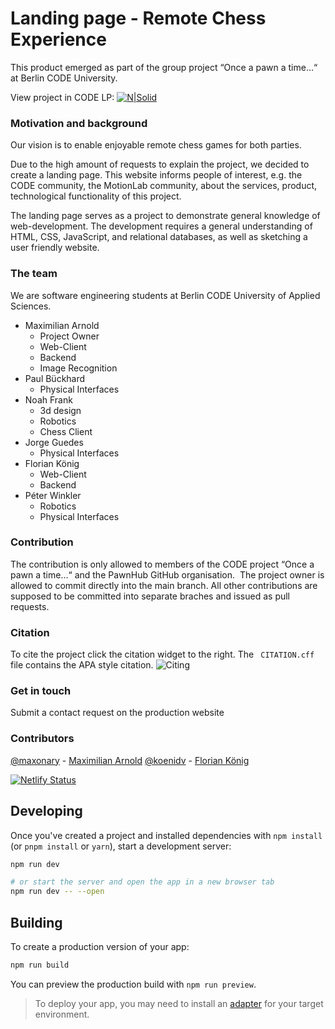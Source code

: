 # Landing page - Remote Chess Experience
This product emerged as part of the group project “Once a pawn a time…“ at Berlin CODE University. 

View project in CODE LP: 
[![N|Solid](https://logo.clearbit.com/https://code.berlin)](https://app.code.berlin/projects/cl7ah7xam785660wl8xssnw4ja)

### Motivation and background
Our vision is to enable enjoyable remote chess games for both parties.

Due to the high amount of requests to explain the project, we decided to create a landing page. This website informs people of interest, e.g. the CODE community, the MotionLab community, about the services, product, technological functionality of this project. 

The landing page serves as a project to demonstrate general knowledge of web-development. The development requires a general understanding of HTML, CSS, JavaScript, and relational databases, as well as sketching a user friendly website. 

### The team
We are software engineering students at Berlin CODE University of Applied Sciences.
- Maximilian Arnold 
    - Project Owner
    - Web-Client
    - Backend
    - Image Recognition
- Paul Bückhard
    - Physical Interfaces
- Noah Frank 
    - 3d design 
    - Robotics 
    - Chess Client
- Jorge Guedes 
    - Physical Interfaces
- Florian König	
    - Web-Client
    - Backend
- Péter Winkler	
    - Robotics
    - Physical Interfaces

### Contribution
The contribution is only allowed to members of the CODE project “Once a pawn a time…“ and the PawnHub GitHub organisation.  The project owner is allowed to commit directly into the main branch. All other contributions are supposed to be committed into separate braches and issued as pull requests. 

### Citation
To cite the project click the citation widget to the right. The ``` CITATION.cff``` file contains the APA style citation. 
![Citing](https://user-images.githubusercontent.com/62939182/197151913-4c81daf4-8e11-4951-ae82-2a76aa5fb342.png)

### Get in touch
Submit a contact request on the production website

### Contributors
[@maxonary](https://github.com/maxonary) - [Maximilian Arnold](https://www.linkedin.com/in/maximilian-arnold-787ba5197/)
[@koenidv](https://github.com/koenidv) - [Florian König](https://www.linkedin.com/in/koenidv/)



[![Netlify Status](https://api.netlify.com/api/v1/badges/b7111648-e76c-498e-a25e-eeb0a45a0c49/deploy-status)](https://app.netlify.com/sites/pawnhubchess/deploys)

## Developing

Once you've created a project and installed dependencies with `npm install` (or `pnpm install` or `yarn`), start a development server:

```bash
npm run dev

# or start the server and open the app in a new browser tab
npm run dev -- --open
```

## Building

To create a production version of your app:

```bash
npm run build
```

You can preview the production build with `npm run preview`.

> To deploy your app, you may need to install an [adapter](https://kit.svelte.dev/docs/adapters) for your target environment.

